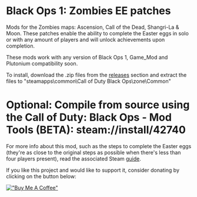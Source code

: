 # Black Ops 1: Zombies EE patches
Mods for the Zombies maps: Ascension, Call of the Dead, Shangri-La & Moon. These patches enable the ability to complete the Easter eggs in solo or with any amount of players and will unlock achievements upon completion.

These mods work with any version of Black Ops 1, Game_Mod and Plutonium compatibility soon.

To install, download the .zip files from the [releases](https://github.com/ReubenUKGB/black-ops-one-zombies-ee-patches/releases) section and extract the files to "steamapps\common\Call of Duty Black Ops\zone\Common"

# Optional: Compile from source using the Call of Duty: Black Ops - Mod Tools (BETA): steam://install/42740

For more info about this mod, such as the steps to complete the Easter eggs (they're as close to the original steps as possible when there's less than four players present), read the associated Steam [guide](https://steamcommunity.com/sharedfiles/filedetails/?id=3041320930).

If you like this project and would like to support it, consider donating by clicking on the button below:

[!["Buy Me A Coffee"](https://www.buymeacoffee.com/assets/img/custom_images/orange_img.png)](https://www.buymeacoffee.com/reubenukgb)
